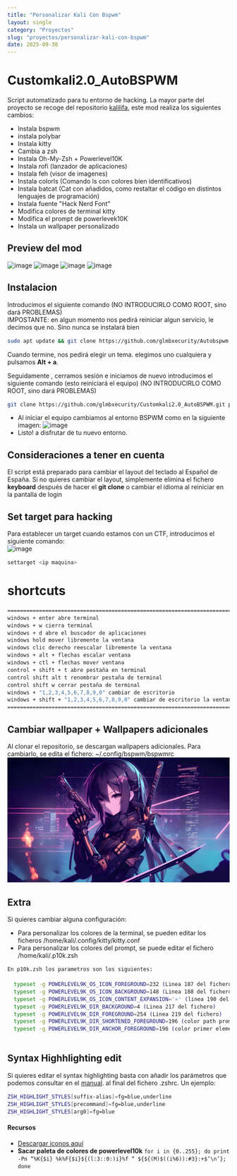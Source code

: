 ```yaml
---
title: "Personalizar Kali Con Bspwm"
layout: single
category: "Proyectos"
slug: "proyectos/personalizar-kali-con-bspwm"
date: 2025-09-30
---
```


# Customkali2.0_AutoBSPWM

Script automatizado para tu entorno de hacking. La mayor parte del proyecto se recoge del repositorio [kalilifa](https://github.com/Lafassj/KaliLafa), este mod realiza los siguientes cambios:  
* Instala bspwm
* instala polybar
* Instala kitty
* Cambia a zsh
* Instala Oh-My-Zsh + Powerlevel10K
* Instala rofi (lanzador de aplicaciones)
* Instala feh (visor de imagenes)
* Instala colorls (Comando ls con colores bien identificativos)
* Instala batcat (Cat con añadidos, como restaltar el código en distintos lenguajes de programación)
* Instala fuente "Hack Nerd Font"
* Modifica colores de terminal kitty
* Modifica el prompt de powerlevek10K
* Instala un wallpaper personalizado

## Preview del mod
![image](https://github.com/glmbxecurity/Customkali2.0_AutoBSPWM/assets/137443771/3d7feb37-fd6a-400f-8a9a-2097515f8da0)
![image](https://github.com/glmbxecurity/Customkali2.0_AutoBSPWM/assets/137443771/fce236f1-1d92-45ba-b850-76289b354504)
![image](https://github.com/glmbxecurity/Customkali2.0_AutoBSPWM/assets/137443771/e76ab0e7-cdb2-45b4-85ed-4e17940b1574)
![image](https://github.com/glmbxecurity/Customkali2.0_AutoBSPWM/assets/137443771/58555e54-5980-49bd-be74-0843cd374d7e)



## Instalacion
Introducimos el siguiente comando (NO INTRODUCIRLO COMO ROOT, sino dará PROBLEMAS)  
IMPOSTANTE: en algun momento nos pedirá reiniciar algun servicio, le decimos que no. Sino nunca se instalará bien  
```bash
sudo apt update && git clone https://github.com/glmbxecurity/Autobspwm && cd Autobspwm && chmod +x install.sh && ./install.sh
```  
Cuando termine, nos pedirá elegir un tema. elegimos uno cualquiera y pulsamos **Alt + a**.

Seguidamente , cerramos sesión e iniciamos de nuevo introducimos el siguiente comando (esto reiniciará el equipo)  (NO INTRODUCIRLO COMO ROOT, sino dará PROBLEMAS)

```bash
git clone https://github.com/glmbxecurity/Customkali2.0_AutoBSPWM.git personalizacion && cd personalizacion && chmod +x ./install.sh && ./install.sh
```   
* Al iniciar el equipo cambiamos al entorno BSPWM como en la siguiente imagen:
![image](https://github.com/glmbxecurity/Customkali2.0_AutoBSPWM/assets/137443771/e8a654ea-6085-4636-b860-23fbf7468d89)  
* Listo! a disfrutar de tu nuevo entorno.


## Consideraciones a tener en cuenta
El script está preparado para cambiar el layout del teclado al Español de España. Si no quieres cambiar el layout, simplemente elimina el fichero **keyboard** después de hacer el **git clone** o cambiar el idioma al reiniciar en la pantalla de login  
  
## Set target para hacking
Para establecer un target cuando estamos con un CTF, introducimos el siguiente comando:  
![image](https://github.com/glmbxecurity/Customkali2.0_AutoBSPWM/assets/137443771/b6712c12-0d95-4311-8f7f-240a01e0e9e3)


```bash
settarget <ip maquina>
```



# shortcuts
```bash
===========================================================================================================
windows + enter abre terminal 
windows + w cierra terminal
windows + d abre el buscador de aplicaciones
windows hold mover libremente la ventana
windows clic derecho reescalar libremente la ventana
windows + alt + flechas escalar ventana
windows + ctl + flechas mover ventana
control + shift + t abre pestaña en terminal
control shift alt t renombrar pestaña de terminal
control shift w cerrar pestaña de terminal
windows + "1,2,3,4,5,6,7,8,9,0" cambiar de escritorio
windows + shift + "1,2,3,4,5,6,7,8,9,0" cambiar de escritorio la ventana actual al escritorio seleccionado
============================================================================================================
```
## Cambiar wallpaper + Wallpapers adicionales  
Al clonar el repositorio, se descargan wallpapers adicionales.
Para cambiarlo, se edita el fichero: ~/.config/bspwm/bspwmrc
![Alt text](https://raw.githubusercontent.com/glmbxecurity/Customkali2.0_AutoBSPWM/main/wallpapers_adicionales/wallpaper1.jpg)

## Extra  
Si quieres cambiar alguna configuración:  
* Para personalizar los colores de la terminal, se pueden editar los ficheros /home/kali/.config/kitty/kitty.conf  
* Para personalizar los colores del prompt, se puede editar el fichero /home/kali/.p10k.zsh
```bash
En p10k.zsh los parametros son los siguientes:

  typeset -g POWERLEVEL9K_OS_ICON_FOREGROUND=232 (Linea 187 del fichero)
  typeset -g POWERLEVEL9K_OS_ICON_BACKGROUND=148 (Linea 188 del fichero)
  typeset -g POWERLEVEL9K_OS_ICON_CONTENT_EXPANSION='⭐' (linea 190 del fichero)
  typeset -g POWERLEVEL9K_DIR_BACKGROUND=4 (Linea 217 del fichero)
  typeset -g POWERLEVEL9K_DIR_FOREGROUND=254 (Linea 219 del fichero)
  typeset -g POWERLEVEL9K_DIR_SHORTENED_FOREGROUND=196 (color path prompt)
  typeset -g POWERLEVEL9K_DIR_ANCHOR_FOREGROUND=196 (color primer elemento path prompt)
  

```
## Syntax Highhlighting edit
Si quieres editar el syntax highlighting basta con añadir los parámetros que podemos consultar en el [manual](https://github.com/zsh-users/zsh-syntax-highlighting/blob/master/docs/highlighters/main.md). al final del fichero .zshrc. Un ejemplo:  
```bash
ZSH_HIGHLIGHT_STYLES[suffix-alias]=fg=blue,underline
ZSH_HIGHLIGHT_STYLES[precommand]=fg=blue,underline
ZSH_HIGHLIGHT_STYLES[arg0]=fg=blue
```

#### Recursos
* [Descargar iconos aquí](https://www.nerdfonts.com/cheat-sheet)  
* **Sacar paleta de colores de powerlevel10k** ``` for i in {0..255}; do print -Pn “%K{$i} %k%F{$i}${(l:3::0:)i}%f “ ${${(M)$((i%6)):#3}:+$’\n’}; done ```
